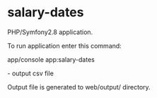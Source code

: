 salary-dates
============

PHP/Symfony2.8 application.

To run application enter this command:

app/console app:salary-dates <filename>

<filename> - output csv file 

Output file is generated to web/output/ directory.
